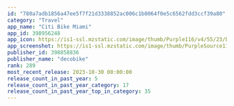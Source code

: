 ```yaml
---
id: "780a7adb1856a47ee5f7f21d3338852ac006c1b0064f0e5c6562fdd3ccf39a80"
category: "Travel"
app_name: "Citi Bike Miami"
app_id: 398956248
app_icon: https://is1-ssl.mzstatic.com/image/thumb/Purple116/v4/55/23/b2/5523b217-d603-585a-2b0f-add20ed01a86/AppIcon-1x_U007emarketing-0-7-85-220.png/1024x1024bb.png
app_screenshot: https://is1-ssl.mzstatic.com/image/thumb/PurpleSource114/v4/77/78/bb/7778bb03-c2cc-95dd-3e88-bce0da7629bd/c9b53ab8-3739-466d-b4a6-d248648e5213_Simulator_Screen_Shot_-_iPhone_11_Pro_Max_-_2020-10-07_at_11.45.40.png/1242x2688bb.png
publisher_id: 398858836
publisher_name: "decobike"
rank: 289
most_recent_release: 2023-10-30 00:00:00
release_count_in_past_year: 5
release_count_in_past_year_category: 17
release_count_in_past_year_top_in_category: 35
---
```

